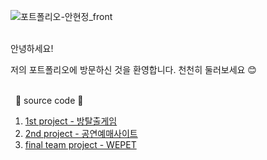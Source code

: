 

![포트폴리오-안현정_front](https://github.com/cho1ok/PORTFOLIO/assets/117049958/296bac37-1d87-4aba-a141-e20d025f390d)

<br>
안녕하세요! 

저의 포트폴리오에 방문하신 것을 환영합니다. 천천히 둘러보세요 😊 
<br><br>

&nbsp;
🔮 source code 🔮
&nbsp;
1. <a href="https://github.com/cho1ok/project1_escape_game">1st project - 방탈출게임</a>
&nbsp;
2. <a href="https://github.com/cho1ok/project2_java_swing">2nd project - 공연예매사이트</a>
&nbsp;
3. <a href="https://github.com/cho1ok/project3_team4_wepet">final team project - WEPET</a>


